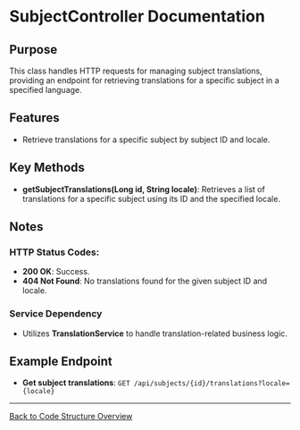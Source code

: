 # SubjectController Documentation

## Purpose

This class handles HTTP requests for managing subject translations, providing an endpoint for retrieving translations for a specific subject in a specified language.

## Features

- Retrieve translations for a specific subject by subject ID and locale.

## Key Methods

- **getSubjectTranslations(Long id, String locale)**: Retrieves a list of translations for a specific subject using its ID and the specified locale.

## Notes

### HTTP Status Codes:

- **200 OK**: Success.
- **404 Not Found**: No translations found for the given subject ID and locale.

### Service Dependency

- Utilizes **TranslationService** to handle translation-related business logic.

## Example Endpoint

- **Get subject translations**: `GET /api/subjects/{id}/translations?locale={locale}`

---

[Back to Code Structure Overview](../../code-structure/code-structure.md)
